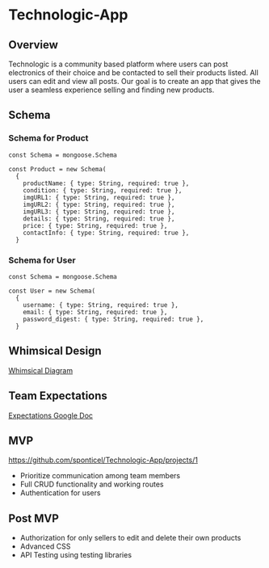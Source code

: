 # Technologic-App

## Overview
Technologic is a community based platform where users can post electronics of their choice and be contacted to sell their products listed. All users can edit and view all posts. Our goal is to create an app that gives the user a seamless experience selling and finding new products.

## Schema
### Schema for Product 
```
const Schema = mongoose.Schema

const Product = new Schema(
  {
    productName: { type: String, required: true },
    condition: { type: String, required: true },
    imgURL1: { type: String, required: true },
    imgURL2: { type: String, required: true },
    imgURL3: { type: String, required: true },
    details: { type: String, required: true },
    price: { type: String, required: true },
    contactInfo: { type: String, required: true },
  }
```
### Schema for User
```
const Schema = mongoose.Schema

const User = new Schema(
  {
    username: { type: String, required: true },
    email: { type: String, required: true },
    password_digest: { type: String, required: true },
  }
  ```

## Whimsical Design
[Whimsical Diagram](https://whimsical.com/p3-9RKvnokPd8tk5mvAjAtsvt)

## Team Expectations
[Expectations Google Doc](https://docs.google.com/document/d/1z5VV2ltSWO__pA7WPStm3Mx5NQPo7FpTK8sMyH2bLEI/edit)

## MVP
https://github.com/sponticel/Technologic-App/projects/1

- Prioritize communication among team members
- Full CRUD functionality and working routes
- Authentication for users



## Post MVP
- Authorization for only sellers to edit and delete their own products 
- Advanced CSS 
- API Testing using testing libraries
